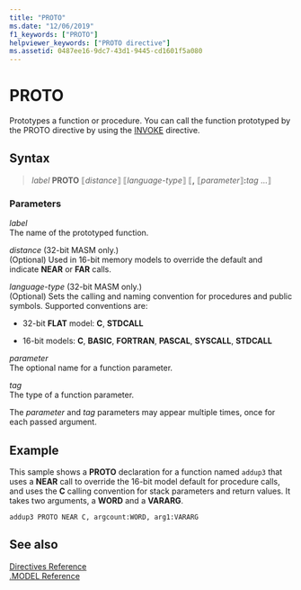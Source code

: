 ```yaml
---
title: "PROTO"
ms.date: "12/06/2019"
f1_keywords: ["PROTO"]
helpviewer_keywords: ["PROTO directive"]
ms.assetid: 0487ee16-9dc7-43d1-9445-cd1601f5a080
---
```

# PROTO

Prototypes a function or procedure. You can call the function prototyped by the PROTO directive by using the [INVOKE](invoke.md) directive.

## Syntax

> *label* **PROTO** ⟦*distance*⟧ ⟦*language-type*⟧ ⟦__,__ ⟦*parameter*⟧__:__*tag* ...⟧

### Parameters

*label*\
The name of the prototyped function.

*distance* (32-bit MASM only.)\
(Optional) Used in 16-bit memory models to override the default and indicate **NEAR** or **FAR** calls.

*language-type* (32-bit MASM only.)\
(Optional) Sets the calling and naming convention for procedures and public symbols. Supported conventions are:

- 32-bit **FLAT** model: **C**, **STDCALL**

- 16-bit models: **C**, **BASIC**, **FORTRAN**, **PASCAL**, **SYSCALL**, **STDCALL**

*parameter*\
The optional name for a function parameter.

*tag*\
The type of a function parameter.

The *parameter* and *tag* parameters may appear multiple times, once for each passed argument.

## Example

This sample shows a **PROTO** declaration for a function named `addup3` that uses a **NEAR** call to override the 16-bit model default for procedure calls, and uses the **C** calling convention for stack parameters and return values. It takes two arguments, a **WORD** and a **VARARG**.

```MASM
addup3 PROTO NEAR C, argcount:WORD, arg1:VARARG
```

## See also

[Directives Reference](directives-reference.md)\
[.MODEL Reference](dot-model.md)
